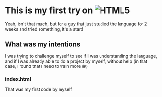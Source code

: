 # This is my first try on ![HTML5](https://img.shields.io/badge/html5-%23E34F26.svg?style=for-the-badge&logo=html5&logoColor=white)
Yeah, isn't that much, but for a guy that just studied the language for 2 weeks and tried something, It's a start!

## What was my intentions 
I was trying to challenge myself to see if I was understanding the language, and if I was already able to do a project by myself, without help (in that case, I found that I need to train more :grin:)<br>

### index.html
That was my first code by myself


